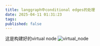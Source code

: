 ```yaml
---
title: langgraph中conditional edges的处理
date: 2025-04-11 01:31:23
tags:
published: false
---
```


这是构建好的virtual node
![virtual_node](./screenshot-20250410-184052.png)
